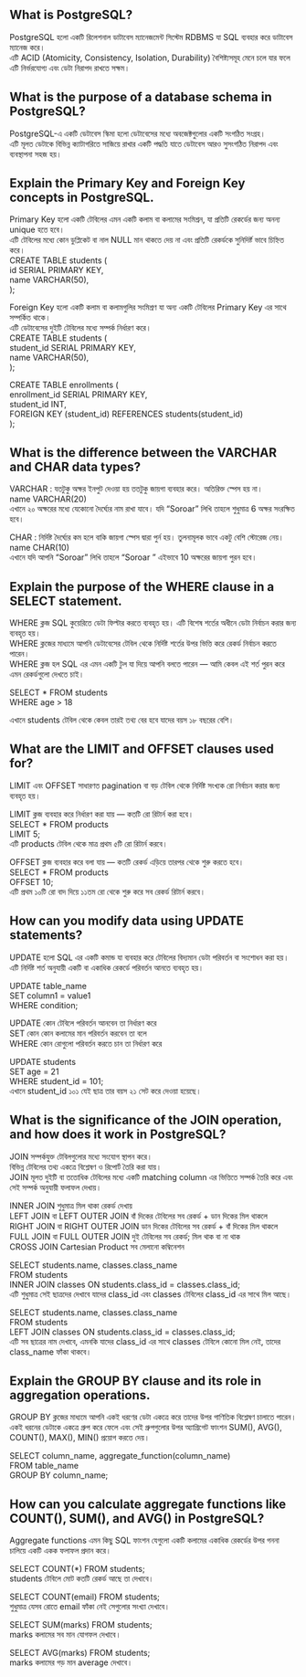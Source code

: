 ## What is PostgreSQL?

PostgreSQL হলো একটি রিলেশনাল ডাটাবেস ম্যানেজমেন্ট সিস্টেম RDBMS যা SQL ব্যবহার করে ডাটাবেস ম্যানেজ করে।<br>
এটি ACID (Atomicity, Consistency, Isolation, Durability) বৈশিষ্ট্যসমূহ মেনে চলে যার ফলে এটি নির্ভরযোগ্য এবং ডেটা নিরাপদ রাখতে সক্ষম।

## What is the purpose of a database schema in PostgreSQL?

PostgreSQL-এ একটি ডেটাবেস স্কিমা হলো ডেটাবেসের মধ্যে অবজেক্টগুলোর  একটি সংগঠিত সংগ্রহ। <br>
এটি মূলত ডেটাকে বিভিন্ন ক্যাটাগরিতে সাজিয়ে রাখার একটি পদ্ধতি যাতে ডেটাবেস আরও সুসংগঠিত নিরাপদ এবং ব্যবস্থাপনা সহজ হয়।

## Explain the Primary Key and Foreign Key concepts in PostgreSQL.

Primary Key হলো একটি টেবিলের এমন একটি কলাম বা কলামের সংমিশ্রন, যা প্রতিটি রেকর্ডের জন্য অনন্য unique হতে হবে। <br>
এটি টেবিলের মধ্যে কোন ডুপ্লিকেট বা নাল NULL মান থাকতে দেয় না এবং প্রতিটি রেকর্ডকে সুনিদির্ষ্ট ভাবে চিহ্নিত করে।<br>
CREATE TABLE students (<br>
    id SERIAL PRIMARY KEY,<br>
    name VARCHAR(50),<br>
);<br>


Foreign Key হলো একটি কলাম বা কলামগুলির সংমিশ্রণ যা অন্য একটি টেবিলের Primary Key  এর সাথে সম্পর্কিত থাকে। <br>
এটি ডেটাবেসের দুইটি টেবিলের মধ্যে সম্পর্ক নির্ধারণ করে।<br>
CREATE TABLE students (<br>
    student_id SERIAL PRIMARY KEY,<br>
    name VARCHAR(50),<br>
);<br>

CREATE TABLE enrollments (<br>
    enrollment_id SERIAL PRIMARY KEY,<br>
    student_id INT,<br>
    FOREIGN KEY (student_id) REFERENCES students(student_id)<br>
);


## What is the difference between the VARCHAR and CHAR data types?

VARCHAR : যতটুকু অক্ষর ইনপুট দেওয়া হয় ততটুকু জায়গা ব্যবহার করে। অতিরিক্ত স্পেস হয় না।<br>
name VARCHAR(20)<br>
এখানে ২০ অক্ষরের মধ্যে যেকোনো দৈর্ঘ্যের নাম রাখা যাবে। যদি  “Soroar” লিখি তাহলে শুধুমাত্র 6 অক্ষর সংরক্ষিত হবে।


CHAR : নির্দিষ্ট দৈর্ঘ্যের কম হলে বাকি জায়গা স্পেস দ্বারা পুর্ন হয়। তুলনামূলক ভাবে একটু বেশি স্টোরেজ নেয়।<br>
name CHAR(10)<br>
এখানে যদি আপনি “Soroar” লিখি তাহলে “Soroar     ” এইভাবে 10 অক্ষরের জায়গা পুরন হবে।


## Explain the purpose of the WHERE clause in a SELECT statement.

WHERE ক্লজ SQL কুয়েরিতে ডেটা ফিল্টার করতে ব্যবহৃত হয়। এটি বিশেষ শর্তের অধীনে ডেটা নির্বাচন করার জন্য ব্যবহৃত হয়।<br>
WHERE ক্লজের মাধ্যমে আপনি ডেটাবেসের টেবিল থেকে নির্দিষ্ট শর্তের উপর ভিত্তি করে রেকর্ড নির্বাচন করতে পারেন।<br>
WHERE ক্লজ হল SQL এর এমন একটি টুল যা দিয়ে আপনি বলতে পারেন — আমি কেবল এই শর্ত পুরন করে এমন রেকর্ডগুলো দেখতে চাই।

SELECT * FROM students<br>
WHERE age > 18<br>

এখানে students টেবিল থেকে কেবল তারই তথ্য বের হবে যাদের বয়স ১৮ বছরের বেশি।


## What are the LIMIT and OFFSET clauses used for?

LIMIT এবং OFFSET  সাধারণত pagination বা বড় টেবিল থেকে নির্দিষ্ট সংখ্যক রো নির্বাচন করার জন্য ব্যবহৃত হয়।

LIMIT ক্লজ ব্যবহার করে নির্ধারণ করা যায় — কতটি রো রিটার্ন করা হবে।<br>
SELECT * FROM products<br>
LIMIT 5;<br>
এটি products টেবিল থেকে মাত্র প্রথম ৫টি রো রিটার্ন করবে।


OFFSET ক্লজ ব্যবহার করে বলা যায় — কতটি রেকর্ড এড়িয়ে তারপর থেকে শুরু করতে হবে।<br>
SELECT * FROM products<br>
OFFSET 10;<br>
এটি প্রথম ১০টি রো বাদ দিয়ে ১১তম রো থেকে শুরু করে সব রেকর্ড রিটার্ন করবে।<br>


## How can you modify data using UPDATE statements?

UPDATE হলো SQL এর একটি কমান্ড যা ব্যবহার করে টেবিলের বিদ্যমান ডেটা পরিবর্তন বা সংশোধন করা হয়। <br>
এটি নির্দিষ্ট শর্ত অনুযায়ী একটি বা একাধিক রেকর্ডে পরিবর্তন আনতে ব্যবহৃত হয়।<br>

UPDATE table_name<br>
SET column1 = value1<br>
WHERE condition;<br>

UPDATE  কোন টেবিলে পরিবর্তন আনবেন তা নির্ধারণ করে<br>
SET  কোন কোন কলামের মান পরিবর্তন করবেন তা বলে<br>
WHERE  কোন রোগুলো পরিবর্তন করতে চান তা নির্ধারণ করে<br>

UPDATE students<br>
SET age = 21<br>
WHERE student_id = 101;<br>
এখানে student_id ১০১ যেই ছাত্র তার বয়স ২১ সেট করে দেওয়া হয়েছে।


## What is the significance of the JOIN operation, and how does it work in PostgreSQL?

JOIN সম্পর্কযুক্ত টেবিলগুলোর মধ্যে সংযোগ স্থাপন করে।<br>
বিভিন্ন টেবিলের তথ্য একত্রে বিশ্লেষণ ও রিপোর্ট তৈরি করা যায়।<br>
JOIN মূলত দুইটি বা ততোধিক টেবিলের মধ্যে একটি matching column এর ভিত্তিতে সম্পর্ক তৈরি করে এবং সেই সম্পর্ক অনুযায়ী ফলাফল দেখায়।

INNER JOIN	শুধুমাত্র মিল থাকা রেকর্ড দেখায়<br>
LEFT JOIN বা LEFT OUTER JOIN	বাঁ দিকের টেবিলের সব রেকর্ড + ডান দিকের মিল থাকলে<br>
RIGHT JOIN বা RIGHT OUTER JOIN	ডান দিকের টেবিলের সব রেকর্ড + বাঁ দিকের মিল থাকলে<br>
FULL JOIN বা FULL OUTER JOIN	দুই টেবিলের সব রেকর্ড; মিল থাক বা না থাক<br>
CROSS JOIN	Cartesian Product সব মেলানো কম্বিনেশন<br>


SELECT students.name, classes.class_name<br>
FROM students<br>
INNER JOIN classes ON students.class_id = classes.class_id;<br>
এটি শুধুমাত্র সেই ছাত্রদের দেখাবে যাদের class_id এবং classes টেবিলের class_id এর সাথে মিল আছে।<br>


SELECT students.name, classes.class_name<br>
FROM students<br>
LEFT JOIN classes ON students.class_id = classes.class_id;<br>
এটি সব ছাত্রের নাম দেখাবে, এমনকি যাদের class_id এর সাথে classes টেবিলে কোনো মিল নেই, তাদের class_name ফাঁকা থাকবে।


## Explain the GROUP BY clause and its role in aggregation operations.

GROUP BY ক্লজের মাধ্যমে আপনি একই ধরণের ডেটা একত্রে করে তাদের উপর গাণিতিক বিশ্লেষণ চালাতে পারেন।  <br>
একই ধরনের ডেটাকে একত্রে গ্রুপ করে ফেলে এবং সেই গ্রুপগুলোর উপর অ্যাগ্রিগেট ফাংশন  SUM(), AVG(), COUNT(), MAX(), MIN() প্রয়োগ করতে দেয়।

SELECT column_name, aggregate_function(column_name)<br>
FROM table_name<br>
GROUP BY column_name;<br>


## How can you calculate aggregate functions like COUNT(), SUM(), and AVG() in PostgreSQL?

Aggregate functions এমন কিছু SQL ফাংশন যেগুলো একটি কলামের একাধিক রেকর্ডের উপর গননা চালিয়ে একটি একক ফলাফল প্রদান করে।

SELECT COUNT(*) FROM students;<br>
students টেবিলে মোট কতটি রেকর্ড আছে তা দেখাবে।

SELECT COUNT(email) FROM students;<br>
শুধুমাত্র যেসব রোতে email ফাঁকা নেই সেগুলোর সংখ্যা দেখাবে।

SELECT SUM(marks) FROM students;<br>
marks কলামের সব মান যোগফল দেখাবে।

SELECT AVG(marks) FROM students;<br>
marks কলামের গড় মান average দেখাবে।


